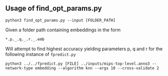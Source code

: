 ## Usage of find_opt_params.py

``` shell
python3 find_opt_params.py --input [FOLDER_PATH]
```

Given a folder path containing embeddings in the form 

`*.p._.q._.r._.emb`

Will attempt to find highest accuracy yielding parameters p, q and r for the following instance of `fpredict.py`

```shell
python3 ../../fpredict.py [FILE] ../inputs/mips-top-level.anno3 --network-type embedding --algorithm knn --args 10 --cross-validate 2
```